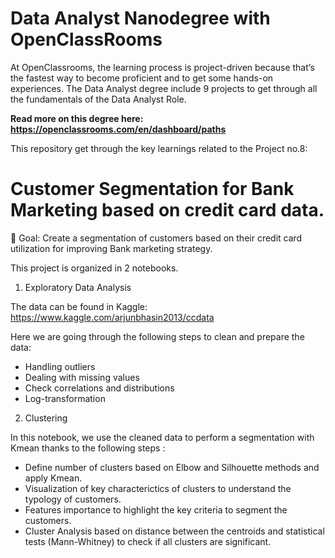 # Data Analyst Nanodegree with OpenClassRooms

At OpenClassrooms, the learning process is project-driven because that’s the fastest way to become proficient and to get some hands-on experiences. 
The Data Analyst degree include 9 projects to get through all the fundamentals of the Data Analyst Role.

<b> Read more on this degree here: https://openclassrooms.com/en/dashboard/paths </b>
  
This repository get through the key learnings related to the Project no.8: 

# Customer Segmentation for Bank Marketing based on credit card data.
🎯 Goal: Create a segmentation of customers based on their credit card utilization for improving Bank marketing strategy.

This project is organized in 2 notebooks.

  1) Exploratory Data Analysis

The data can be found in Kaggle: https://www.kaggle.com/arjunbhasin2013/ccdata

Here we are going through the following steps to clean and prepare the data:
  - Handling outliers
  - Dealing with missing values
  - Check correlations and distributions
  - Log-transformation


  2) Clustering

In this notebook, we use the cleaned data to perform a segmentation with Kmean thanks to the following steps :
  - Define number of clusters based on Elbow and Silhouette methods and apply Kmean.
  - Visualization of key characterictics of clusters to understand the typology of customers.
  - Features importance to highlight the key criteria to segment the customers.
  - Cluster Analysis based on distance between the centroids and statistical tests (Mann-Whitney) to check if all clusters are significant.


